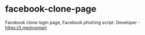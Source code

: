 # facebook-clone-page
Facebook clone login page, Facebook phishing script. Developer - https://t.me/pysmart
